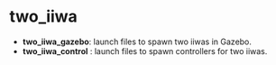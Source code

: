 # two_iiwa

- **two_iiwa_gazebo**: launch files to spawn two iiwas in Gazebo.
- **two_iiwa_control** : launch files to spawn controllers for two iiwas.
